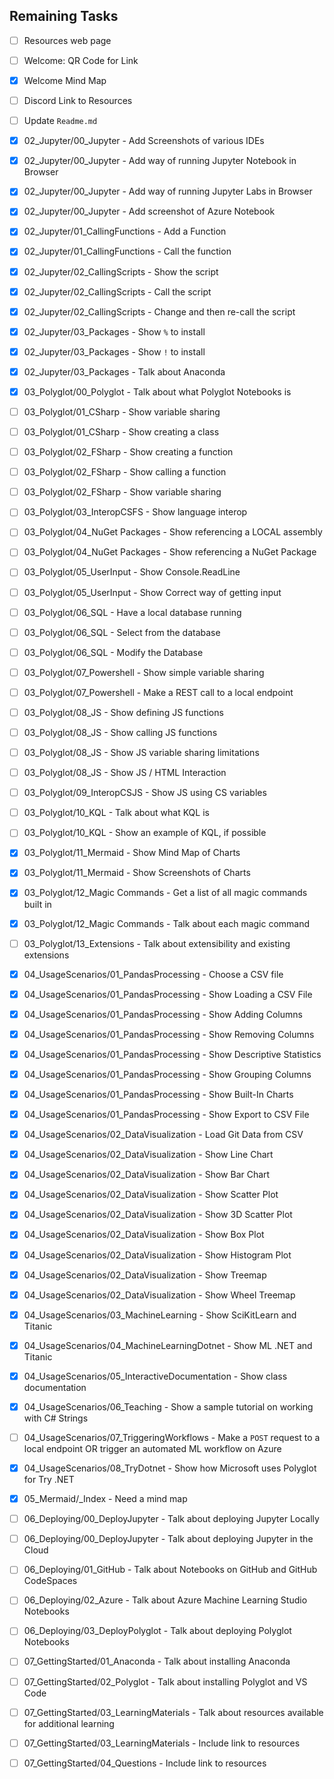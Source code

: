 ## Remaining Tasks

- [ ] Resources web page
- [ ] Welcome: QR Code for Link
- [x] Welcome Mind Map
- [ ] Discord Link to Resources
- [ ] Update `Readme.md`

- [x] 02_Jupyter/00_Jupyter - Add Screenshots of various IDEs
- [x] 02_Jupyter/00_Jupyter - Add way of running Jupyter Notebook in Browser
- [x] 02_Jupyter/00_Jupyter - Add way of running Jupyter Labs in Browser
- [x] 02_Jupyter/00_Jupyter - Add screenshot of Azure Notebook
- [x] 02_Jupyter/01_CallingFunctions - Add a Function
- [x] 02_Jupyter/01_CallingFunctions - Call the function
- [x] 02_Jupyter/02_CallingScripts - Show the script
- [x] 02_Jupyter/02_CallingScripts - Call the script
- [x] 02_Jupyter/02_CallingScripts - Change and then re-call the script
- [x] 02_Jupyter/03_Packages - Show `%` to install
- [x] 02_Jupyter/03_Packages - Show `!` to install
- [x] 02_Jupyter/03_Packages - Talk about Anaconda

- [x] 03_Polyglot/00_Polyglot - Talk about what Polyglot Notebooks is
- [ ] 03_Polyglot/01_CSharp - Show variable sharing
- [ ] 03_Polyglot/01_CSharp - Show creating a class
- [ ] 03_Polyglot/02_FSharp - Show creating a function
- [ ] 03_Polyglot/02_FSharp - Show calling a function
- [ ] 03_Polyglot/02_FSharp - Show variable sharing
- [ ] 03_Polyglot/03_InteropCSFS - Show language interop
- [ ] 03_Polyglot/04_NuGet Packages - Show referencing a LOCAL assembly
- [ ] 03_Polyglot/04_NuGet Packages - Show referencing a NuGet Package
- [ ] 03_Polyglot/05_UserInput - Show Console.ReadLine
- [ ] 03_Polyglot/05_UserInput - Show Correct way of getting input
- [ ] 03_Polyglot/06_SQL - Have a local database running
- [ ] 03_Polyglot/06_SQL - Select from the database
- [ ] 03_Polyglot/06_SQL - Modify the Database
- [ ] 03_Polyglot/07_Powershell - Show simple variable sharing
- [ ] 03_Polyglot/07_Powershell - Make a REST call to a local endpoint
- [ ] 03_Polyglot/08_JS - Show defining JS functions
- [ ] 03_Polyglot/08_JS - Show calling JS functions
- [ ] 03_Polyglot/08_JS - Show JS variable sharing limitations
- [ ] 03_Polyglot/08_JS - Show JS / HTML Interaction
- [ ] 03_Polyglot/09_InteropCSJS - Show JS using CS variables
- [ ] 03_Polyglot/10_KQL - Talk about what KQL is
- [ ] 03_Polyglot/10_KQL - Show an example of KQL, if possible
- [x] 03_Polyglot/11_Mermaid - Show Mind Map of Charts
- [x] 03_Polyglot/11_Mermaid - Show Screenshots of Charts
- [x] 03_Polyglot/12_Magic Commands - Get a list of all magic commands built in
- [x] 03_Polyglot/12_Magic Commands - Talk about each magic command
- [ ] 03_Polyglot/13_Extensions - Talk about extensibility and existing extensions

- [x] 04_UsageScenarios/01_PandasProcessing - Choose a CSV file
- [x] 04_UsageScenarios/01_PandasProcessing - Show Loading a CSV File
- [x] 04_UsageScenarios/01_PandasProcessing - Show Adding Columns
- [x] 04_UsageScenarios/01_PandasProcessing - Show Removing Columns
- [x] 04_UsageScenarios/01_PandasProcessing - Show Descriptive Statistics
- [x] 04_UsageScenarios/01_PandasProcessing - Show Grouping Columns
- [x] 04_UsageScenarios/01_PandasProcessing - Show Built-In Charts
- [x] 04_UsageScenarios/01_PandasProcessing - Show Export to CSV File
- [x] 04_UsageScenarios/02_DataVisualization - Load Git Data from CSV
- [x] 04_UsageScenarios/02_DataVisualization - Show Line Chart
- [x] 04_UsageScenarios/02_DataVisualization - Show Bar Chart
- [x] 04_UsageScenarios/02_DataVisualization - Show Scatter Plot
- [x] 04_UsageScenarios/02_DataVisualization - Show 3D Scatter Plot
- [x] 04_UsageScenarios/02_DataVisualization - Show Box Plot
- [x] 04_UsageScenarios/02_DataVisualization - Show Histogram Plot
- [x] 04_UsageScenarios/02_DataVisualization - Show Treemap
- [x] 04_UsageScenarios/02_DataVisualization - Show Wheel Treemap
- [x] 04_UsageScenarios/03_MachineLearning - Show SciKitLearn and Titanic
- [x] 04_UsageScenarios/04_MachineLearningDotnet - Show ML .NET and Titanic
- [x] 04_UsageScenarios/05_InteractiveDocumentation - Show class documentation
- [x] 04_UsageScenarios/06_Teaching - Show a sample tutorial on working with C# Strings
- [ ] 04_UsageScenarios/07_TriggeringWorkflows - Make a `POST` request to a local endpoint OR trigger an automated ML workflow on Azure
- [x] 04_UsageScenarios/08_TryDotnet - Show how Microsoft uses Polyglot for Try .NET

- [x] 05_Mermaid/_Index - Need a mind map

- [ ] 06_Deploying/00_DeployJupyter - Talk about deploying Jupyter Locally
- [ ] 06_Deploying/00_DeployJupyter - Talk about deploying Jupyter in the Cloud
- [ ] 06_Deploying/01_GitHub - Talk about Notebooks on GitHub and GitHub CodeSpaces
- [ ] 06_Deploying/02_Azure - Talk about Azure Machine Learning Studio Notebooks
- [ ] 06_Deploying/03_DeployPolyglot - Talk about deploying Polyglot Notebooks

- [ ] 07_GettingStarted/01_Anaconda - Talk about installing Anaconda
- [ ] 07_GettingStarted/02_Polyglot - Talk about installing Polyglot and VS Code
- [ ] 07_GettingStarted/03_LearningMaterials - Talk about resources available for additional learning
- [ ] 07_GettingStarted/03_LearningMaterials - Include link to resources
- [ ] 07_GettingStarted/04_Questions - Include link to resources